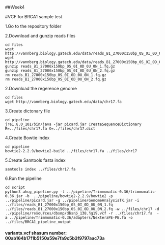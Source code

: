 ##Week4

#VCF for BRCA1 sample test

1.Go to the repository folder

2.Download and gunzip reads files

```{sh}
cd files
wget http://vannberg.biology.gatech.edu/data/reads_B1_27000x150bp_0S_0I_0D_0U_0N_1.fq.gz 
wget http://vannberg.biology.gatech.edu/data/reads_B1_27000x150bp_0S_0I_0D_0U_0N_2.fq.gz 
gunzip reads_B1_27000x150bp_0S_0I_0D_0U_0N_1.fq.gz 
gunzip reads_B1_27000x150bp_0S_0I_0D_0U_0N_2.fq.gz
rm reads_B1_27000x150bp_0S_0I_0D_0U_0N_1.fq.gz 
rm reads_B1_27000x150bp_0S_0I_0D_0U_0N_2.fq.gz 
```

2.Download the regerence genome

```{sh}
cd files 
wget http://vannberg.biology.gatech.edu/data/chr17.fa
```

3.Create dictonary file

```{sh}
cd pipeline
jre1.8.0_101/bin/java -jar picard.jar CreateSequenceDictionary R=../files/chr17.fa O=../files/chr17.dict
```

4.Create Bowtie index

```{sh}
cd pipeline
bowtie2-2.2.9/bowtie2-build ../files/chr17.fa ../files/chr17
```
5.Create Samtools fasta index

```{sh}
samtools index ../files/chr17.fa
```
6.Run the pipeline

```{sh}
cd script
python3 ahcg_pipeline.py -t ../pipeline/Trimmomatic-0.36/trimmomatic-0.36.jar -b  ../pipeline/bowtie2-2.2.9/bowtie2 -p ../pipeline/picard.jar -g ../pipeline/GenomeAnalysisTK.jar -i ../files/reads_B1_27000x150bp_0S_0I_0D_0U_0N_1.fq    ../files/reads_B1_27000x150bp_0S_0I_0D_0U_0N_2.fq -w ../files/chr17 -d ../pipeline/resources/dbsnp/dbsnp_138.hg19.vcf -r ../files/chr17.fa  -a ../pipeline/Trimmomatic-0.36/adapters/NexteraPE-PE.fa -o ../files/BRCA1_pipeline_output
```

#### variants.vcf shasum number: 00ab164b17f1b5150a59e7fa9c5b3f9797aac73a